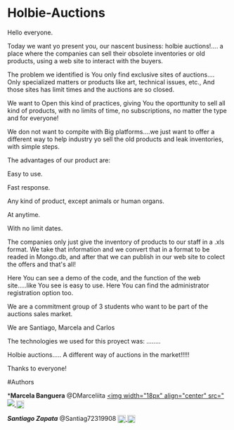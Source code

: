 # Holbie-Auctions

Hello everyone.

Today we want yo present you, our nascent business: holbie auctions!....
a place where the companies can sell their obsolete inventories or old products, using a web site to interact with the buyers.

The problem we identified is You only find exclusive sites of auctions.... Only specialized matters or products like art, technical issues, etc., And those sites has limit times and the auctions are so closed.

We want to Open this kind of practices, giving You the oporttunity  to sell all kind of products, with no limits of time, no subscriptions, no matter the type and for everyone!

We don not want to compite with Big platforms....we just want to offer a different way to help industry yo sell the old products and leak inventories, with simple steps.

The advantages of our product are:

Easy to use.

Fast response.

Any kind of product, except animals or human organs.

At anytime.

With no limit dates.


The companies only just give the inventory of products to our staff in a .xls format. We take that information and we convert that in a format to be  readed in Mongo.db, and after that we can publish in our web site to colect the offers and that's all!

Here You can see a demo of the code, and the function of the web site.....like You see is easy to use.
Here You can find the administrator registration option too.

We are a commitment group of 3 students who want to be part of the auctions sales market.

We are Santiago, Marcela and Carlos

The technologies we used for this proyect was: ........

Holbie auctions..... A different way of auctions in the market!!!!!

Thanks to everyone!

#Authors

***Marcela Banguera** @DMarceliita <a href="https://twitter.com/alejuran" rel= "nofollow"> <img width="18px" align="center"
src="<img src="/icons/linkedn.svg"> <a href="https://github.com/alejuran"> <img width="18px" align="center" src="https://raw.githubusercontent.com/rahulbanerjee26/githubAboutMeGenerator/main/icons/github.svg" style="max-width: 100%;"></a>

***Santiago Zapata*** @Santiag72319908 <a href="https://twitter.com/Santiag72319908" rel= "nofollow"> <img width="18px" align="center"
src="https://raw.githubusercontent.com/rahulbanerjee26/githubAboutMeGenerator/main/icons/twitter.svg" style="max-width: 100%;"> <a href="https://github.com/Santiago23z"> <img width="18px" align="center" src="https://raw.githubusercontent.com/rahulbanerjee26/githubAboutMeGenerator/main/icons/github.svg" style="max-width: 100%;"></a>
